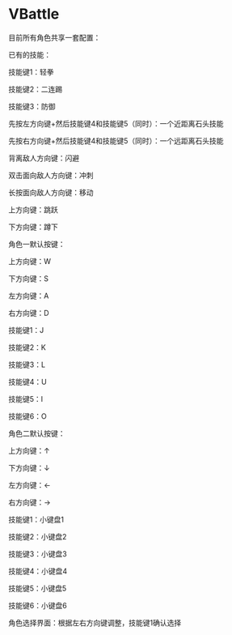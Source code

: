 # VBattle

目前所有角色共享一套配置：

已有的技能：

技能键1：轻拳

技能键2：二连踢

技能键3：防御

先按左方向键+然后技能键4和技能键5（同时）：一个近距离石头技能

先按右方向键+然后技能键4和技能键5（同时）：一个远距离石头技能

背离敌人方向键：闪避

双击面向敌人方向键：冲刺

长按面向敌人方向键：移动

上方向键：跳跃

下方向键：蹲下



角色一默认按键：

上方向键：W

下方向键：S

左方向键：A

右方向键：D

技能键1：J

技能键2：K

技能键3：L

技能键4：U

技能键5：I

技能键6：O



角色二默认按键：

上方向键：↑

下方向键：↓

左方向键：←

右方向键：→

技能键1：小键盘1

技能键2：小键盘2

技能键3：小键盘3

技能键4：小键盘4

技能键5：小键盘5

技能键6：小键盘6



角色选择界面：根据左右方向键调整，技能键1确认选择